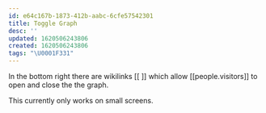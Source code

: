 ```yaml
---
id: e64c167b-1873-412b-aabc-6cfe57542301
title: Toggle Graph
desc: ''
updated: 1620506243806
created: 1620506243806
tags: "\U0001F331"
---
```


In the bottom right there are wikilinks \[\[ ]] which allow [[people.visitors]] to open and close the the graph.

This currently only works on small screens.

